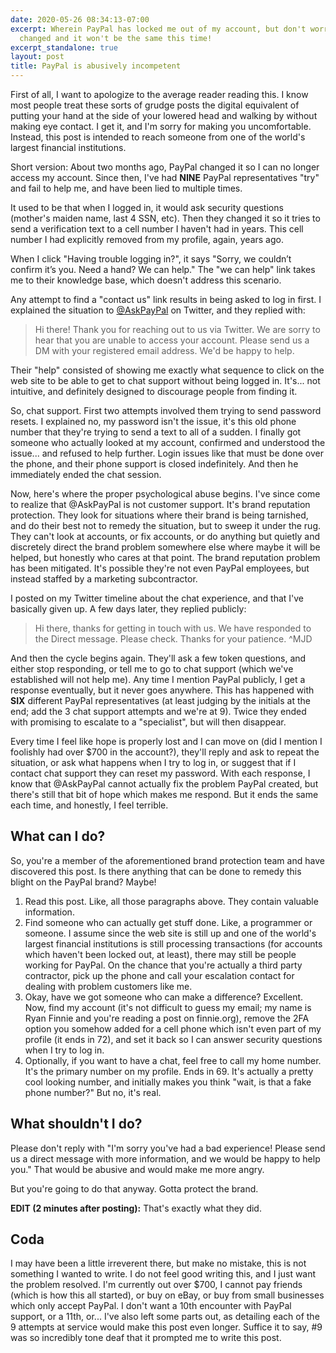 ```yaml
---
date: 2020-05-26 08:34:13-07:00
excerpt: Wherein PayPal has locked me out of my account, but don't worry, they've
  changed and it won't be the same this time!
excerpt_standalone: true
layout: post
title: PayPal is abusively incompetent
---
```

First of all, I want to apologize to the average reader reading this.  I know most people treat these sorts of grudge posts the digital equivalent of putting your hand at the side of your lowered head and walking by without making eye contact.  I get it, and I'm sorry for making you uncomfortable.  Instead, this post is intended to reach someone from one of the world's largest financial institutions.

Short version: About two months ago, PayPal changed it so I can no longer access my account.  Since then, I've had **NINE** PayPal representatives "try" and fail to help me, and have been lied to multiple times.

It used to be that when I logged in, it would ask security questions (mother's maiden name, last 4 SSN, etc).  Then they changed it so it tries to send a verification text to a cell number I haven't had in years.  This cell number I had explicitly removed from my profile, again, years ago.

When I click "Having trouble logging in?", it says "Sorry, we couldn’t confirm it’s you. Need a hand? We can help."  The "we can help" link takes me to their knowledge base, which doesn't address this scenario.

Any attempt to find a "contact us" link results in being asked to log in first.  I explained the situation to [@AskPayPal](https://twitter.com/AskPayPal) on Twitter, and they replied with:

> Hi there! Thank you for reaching out to us via Twitter. We are sorry to hear that you are unable to access your account. Please send us a DM with your registered email address. We'd be happy to help.

Their "help" consisted of showing me exactly what sequence to click on the web site to be able to get to chat support without being logged in.  It's... not intuitive, and definitely designed to discourage people from finding it.

So, chat support.  First two attempts involved them trying to send password resets.  I explained no, my password isn't the issue, it's this old phone number that they're trying to send a text to all of a sudden.  I finally got someone who actually looked at my account, confirmed and understood the issue...  and refused to help further.  Login issues like that must be done over the phone, and their phone support is closed indefinitely.  And then he immediately ended the chat session.

Now, here's where the proper psychological abuse begins.  I've since come to realize that @AskPayPal is not customer support.  It's brand reputation protection.  They look for situations where their brand is being tarnished, and do their best not to remedy the situation, but to sweep it under the rug.  They can't look at accounts, or fix accounts, or do anything but quietly and discretely direct the brand problem somewhere else where maybe it will be helped, but honestly who cares at that point.  The brand reputation problem has been mitigated.  It's possible they're not even PayPal employees, but instead staffed by a marketing subcontractor.

I posted on my Twitter timeline about the chat experience, and that I've basically given up.  A few days later, they replied publicly:

> Hi there, thanks for getting in touch with us. We have responded to the Direct message. Please check. Thanks for your patience. ^MJD

And then the cycle begins again.  They'll ask a few token questions, and either stop responding, or tell me to go to chat support (which we've established will not help me).  Any time I mention PayPal publicly, I get a response eventually, but it never goes anywhere.  This has happened with **SIX** different PayPal representatives (at least judging by the initials at the end; add the 3 chat support attempts and we're at 9).  Twice they ended with promising to escalate to a "specialist", but will then disappear.

Every time I feel like hope is properly lost and I can move on (did I mention I foolishly had over $700 in the account?), they'll reply and ask to repeat the situation, or ask what happens when I try to log in, or suggest that if I contact chat support they can reset my password.  With each response, I know that @AskPayPal cannot actually fix the problem PayPal created, but there's still that bit of hope which makes me respond.  But it ends the same each time, and honestly, I feel terrible.

## What can I do?

So, you're a member of the aforementioned brand protection team and have discovered this post.  Is there anything that can be done to remedy this blight on the PayPal brand?  Maybe!

1. Read this post.  Like, all those paragraphs above.  They contain valuable information.
2. Find someone who can actually get stuff done.  Like, a programmer or someone.  I assume since the web site is still up and one of the world's largest financial institutions is still processing transactions (for accounts which haven't been locked out, at least), there may still be people working for PayPal.  On the chance that you're actually a third party contractor, pick up the phone and call your escalation contact for dealing with problem customers like me.
3. Okay, have we got someone who can make a difference?  Excellent.  Now, find my account (it's not difficult to guess my email; my name is Ryan Finnie and you're reading a post on finnie.org), remove the 2FA option you somehow added for a cell phone which isn't even part of my profile (it ends in 72), and set it back so I can answer security questions when I try to log in.
4. Optionally, if you want to have a chat, feel free to call my home number.  It's the primary number on my profile.  Ends in 69.  It's actually a pretty cool looking number, and initially makes you think "wait, is that a fake phone number?"  But no, it's real.

## What shouldn't I do?

Please don't reply with "I'm sorry you've had a bad experience!  Please send us a direct message with more information, and we would be happy to help you."  That would be abusive and would make me more angry.

But you're going to do that anyway.  Gotta protect the brand.

**EDIT (2 minutes after posting):** That's exactly what they did.

## Coda

I may have been a little irreverent there, but make no mistake, this is not something I wanted to write.  I do not feel good writing this, and I just want the problem resolved.  I'm currently out over $700, I cannot pay friends (which is how this all started), or buy on eBay, or buy from small businesses which only accept PayPal.  I don't want a 10th encounter with PayPal support, or a 11th, or...  I've also left some parts out, as detailing each of the 9 attempts at service would make this post even longer.  Suffice it to say, #9 was so incredibly tone deaf that it prompted me to write this post.
